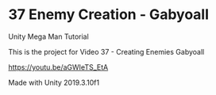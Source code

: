 # 37 Enemy Creation - Gabyoall

Unity Mega Man Tutorial

This is the project for Video 37 - Creating Enemies Gabyoall

https://youtu.be/aGWIeTS_EtA

Made with Unity 2019.3.10f1